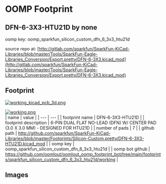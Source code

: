 # OOMP Footprint  
## DFN-6-3X3-HTU21D  by none  
  
oomp key: oomp_sparkfun_silicon_custom_dfn_6_3x3_htu21d  
  
source repo at: [http://gitlab.com/sparkfun/SparkFun-KiCad-Libraries/blob/master/Tools/SparkFun-Eagle-Libraries_Conversion/Export.pretty/DFN-6-3X3.kicad_mod](http://gitlab.com/sparkfun/SparkFun-KiCad-Libraries/blob/master/Tools/SparkFun-Eagle-Libraries_Conversion/Export.pretty/DFN-6-3X3.kicad_mod)  
## Footprint  
  
[![working_kicad_pcb_3d.png](working_kicad_pcb_3d_600.png)](working_kicad_pcb_3d.png)  
  
[![working.png](working_600.png)](working.png)  
| name | value | 
| --- | --- | 
| footprint name | DFN-6-3X3-HTU21D | 
| footprint description | 6-PIN DUAL FLAT NO-LEAD (DFN) W/ CENTER PAD (3.0 X 3.0 MM) - DESIGNED FOR HTU21D | 
| number of pads | 7 | 
| github path | http://github.com/sparkfun/SparkFun-KiCad-Libraries/blob/master/Footprints/Silicon-Custom.pretty/DFN-6-3X3-HTU21D.kicad_mod | 
| oomp key | oomp_sparkfun_silicon_custom_dfn_6_3x3_htu21d | 
| oomp bot github | https://github.com/oomlout/oomlout_oomp_footprint_bot/tree/main/footprints/sparkfun_silicon_custom_dfn_6_3x3_htu21d/working | 
## Images  

